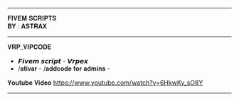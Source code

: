  ---------------------------------------
 
   𝐅𝐈𝐕𝐄𝐌 𝐒𝐂𝐑𝐈𝐏𝐓𝐒                    
         𝐁𝐘 : 𝐀𝐒𝐓𝐑𝐀𝐗   
     
---------------------------------------
   𝐕𝐑𝐏_𝐕𝐈𝐏𝐂𝐎𝐃𝐄

- 𝙁𝙞𝙫𝙚𝙢 𝙨𝙘𝙧𝙞𝙥𝙩 - 𝙑𝙧𝙥𝙚𝙭 
- /𝐚𝐭𝐢𝐯𝐚𝐫 - /𝐚𝐝𝐝𝐜𝐨𝐝𝐞  𝐟𝐨𝐫 𝐚𝐝𝐦𝐢𝐧𝐬 -

𝐘𝐨𝐮𝐭𝐮𝐛𝐞 𝐕𝐢𝐝𝐞𝐨
 https://www.youtube.com/watch?v=6HkwKy_sO8Y

---------------------------------------

